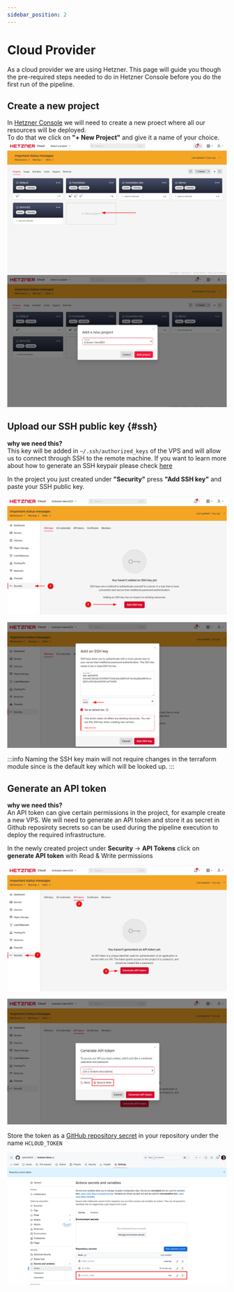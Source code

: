 ```yaml
---
sidebar_position: 2
---
```

# Cloud Provider

As a cloud provider we are using Hetzner. This page will guide you though the pre-required steps needed to do in Hetzner Console before you do the first run of the pipeline.

## Create a new project

In [Hetzner Console](https://console.hetzner.cloud/projects) we will need to create a new proect where all our resources will be deployed.  
To do that we click on **"+ New Project"** and give it a name of your choice.
![](../../../static/img/hetzner-add-new-project-1.png)
![](../../../static/img/hetzner-add-new-project-2.png)

## Upload our SSH public key {#ssh}

**why we need this?**  
This key will be added in `~/.ssh/authorized_keys` of the VPS and will allow us to connect through SSH to the remote machine.
If you want to learn more about how to generate an SSH keypair please check [here](https://community.hetzner.com/tutorials/add-ssh-key-to-your-hetzner-cloud)


In the project you just created under **"Security"** press **"Add SSH key"** and paste your SSH public key. 

![](../../../static/img/ssh-key.png)


![](../../../static/img/upload-ssh.png)

:::info
    Naming the SSH key main will not require changes in the terraform module since is the default key which will be looked up. 
:::

## Generate an API token

**why we need this?**  
An API token can give certain permissions in the project, for example create a new VPS. We will need to generate an API token and store it as secret in Github reposiroty secrets so can be used during the pipeline execution to deploy the required infrastructure.

In the newly created project under **Security** -> **API Tokens** click on **generate API token** with Read & Write permissions 

![](../../../static/img/api-key-1.png)

![](../../../static/img/api-key-2.png)

Store the token as a [GitHub repository secret](../../Getting_Started/preparation/cicd#github-secret) in your repository under the name `HCLOUD_TOKEN`

![](../../../static/img/github-secret-hcloud.png)
